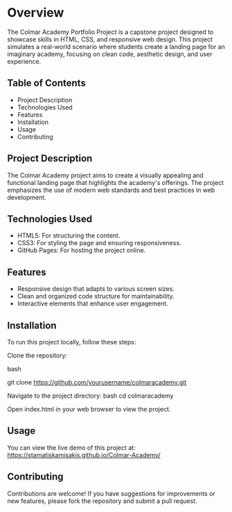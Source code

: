 # Overview

The Colmar Academy Portfolio Project is a capstone project designed to showcase skills in HTML, CSS, and responsive web design. This project simulates a real-world scenario where students create a landing page for an imaginary academy, focusing on clean code, aesthetic design, and user experience.

## Table of Contents
- Project Description
- Technologies Used
- Features
- Installation
- Usage
- Contributing

## Project Description
The Colmar Academy project aims to create a visually appealing and functional landing page that highlights the academy's offerings. The project emphasizes the use of modern web standards and best practices in web development.

## Technologies Used

- HTML5: For structuring the content.
- CSS3: For styling the page and ensuring responsiveness.
- GitHub Pages: For hosting the project online.

## Features

- Responsive design that adapts to various screen sizes.
- Clean and organized code structure for maintainability.
- Interactive elements that enhance user engagement.

## Installation

To run this project locally, follow these steps:

Clone the repository:

bash

git clone https://github.com/yourusername/colmaracademy.git

Navigate to the project directory:
bash
cd colmaracademy

Open index.html in your web browser to view the project.

## Usage

You can view the live demo of this project at:  https://stamatiskamisakis.github.io/Colmar-Academy/

## Contributing

Contributions are welcome! If you have suggestions for improvements or new features, please fork the repository and submit a pull request.
